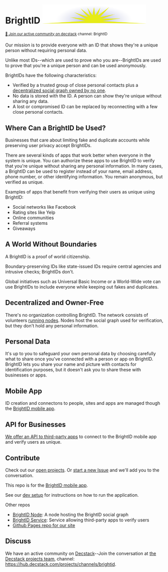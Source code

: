 # BrightID <img width="330px" src="images/logo.svg"/>
<sup>[💬 Join our active community on decstack](https://hub.decstack.com/signup_user_complete/?id=wutow3kb6bda5bhptir6aapyfh) channel: BrightID</sup>

Our mission is to provide everyone with an ID that shows they're a unique person without requiring personal data.

Unlike most IDs--which are used to prove who you are--BrightIDs are used to prove that you're a unique person and can be used anonymously.

BrightIDs have the following characteristics:
* Verified by a trusted group of close personal contacts plus a [decentralized social graph owned by no one](#decentralized-and-owner-free).
* No data is stored with the ID.  A person can show they're unique without sharing any data.
* A lost or compromised ID can be replaced by reconnecting with a few close personal contacts.

## Where Can a BrightID be Used?
Businesses that care about limiting fake and duplicate accounts while preserving user privacy accept BrightIDs.

There are several kinds of apps that work better when everyone in the system is unique.  You can authorize these apps to use BrightID to verify that you're unique without sharing any personal information.  In many cases, a BrightID can be used to register instead of your name, email address, phone number, or other identifying information.  You remain anonymous, but verified as unique.

Examples of apps that benefit from verifying their users as unique using BrightID:
* Social networks like Facebook
* Rating sites like Yelp
* Online communities
* Referral systems
* Giveaways

## A World Without Boundaries

A BrightID is a proof of world citizenship.  

Boundary-preserving IDs like state-issued IDs require central agencies and intrusive checks; BrightIDs don't.

Global initiatives such as Universal Basic Income or a World-Wide vote can use BrightIDs to include everyone while keeping out fakes and duplicates.

## Decentralized and Owner-Free

There's no organization controlling BrightID. The network consists of volunteers [running nodes](https://github.com/BrightID/BrightID-Node).  Nodes host the social graph used for verification, but they don't hold any personal information.

## Personal Data

It's up to you to safeguard your own personal data by choosing carefully what to share once you've connected with a person or app on BrightID.  BrightID lets you share your name and picture with contacts for identification purposes, but it doesn't ask you to share these with businesses or apps.

## Mobile App

ID creation and connectons to people, sites and apps are managed though the [BrightID mobile app](https://github.com/BrightID/BrightID/wiki/BrightID-Mobile).

## API for Businesses

[We offer an API to third-party apps](https://github.com/BrightID/BrightID-Service) to connect to the BrightID mobile app and verify users as unique.

## Contribute

Check out our [open projects](https://github.com/orgs/BrightID/projects).  Or [start a new Issue](https://github.com/BrightID/BrightID/issues) and we'll add you to the conversation.

This repo is for the [BrightID mobile app](https://github.com/BrightID/BrightID/wiki/BrightID-Mobile).

See our [dev setup](https://github.com/BrightID/BrightID/wiki/Development-Guide) for instructions on how to run the application.

Other repos
* [BrightID Node](https://github.com/BrightID/BrightID-Node): A node hosting the BrightID social graph
* [BrightID Service](https://github.com/BrightID/BrightID-Service): Service allowing third-party apps to verify users
* [Github Pages repo for our site](https://github.com/BrightID/BrightID.github.io)

## Discuss

We have an active community on [Decstack](http://decstack.com/)--Join the conversation at [the Decstack projects team](https://hub.decstack.com/signup_user_complete/?id=wutow3kb6bda5bhptir6aapyfh), channel: https://hub.decstack.com/projects/channels/brightid.
